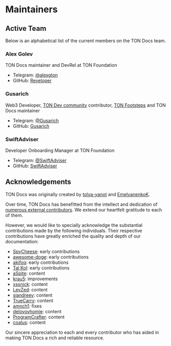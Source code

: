 # Maintainers

## Active Team

Below is an alphabetical list of the current members on the TON Docs team.

### Alex Golev

TON Docs maintainer and DevRel at TON Foundation

-   Telegram: [@alexgton](https://t.me/alexgton)
-   GitHub: [Reveloper](https://github.com/Reveloper)

### Gusarich

Web3 Developer, [TON Dev community](https://github.com/ton-community) contributor, [TON Footsteps](https://github.com/ton-society/ton-footsteps) and TON Docs maintainer

-   Telegram: [@Gusarich](https://t.me/Gusarich)
-   GitHub: [Gusarich](https://github.com/Gusarich)

### SwiftAdviser

Developer Onboarding Manager at TON Foundation

-   Telegram: [@SwiftAdviser](https://t.me/SwiftAdviser)
-   GitHub: [SwiftAdviser](https://github.com/SwiftAdviser)

## Acknowledgements

TON Docs was originally created by [tolya-yanot](https://github.com/tolya-yanot) and [EmelyanenkoK](https://github.com/EmelyanenkoK).

Over time, TON Docs has benefitted from the intellect and dedication of [numerous external contributors](https://github.com/ton-community/ton-docs/graphs/contributors). We extend our heartfelt gratitude to each of them.

However, we would like to specially acknowledge the substantial contributions made by the following individuals. Their respective contributions have greatly enriched the quality and depth of our documentation:

-   [SpyCheese](https://github.com/SpyCheese): early contributions
-   [awesome-doge](https://github.com/awesome-doge): early contributions
-   [akifoq](https://github.com/akifoq): early contributions
-   [Tal Kol](https://github.com/talkol): early contributions
-   [aSpite](https://github.com/aSpite): content
-   [krau5](https://github.com/krau5): improvements
-   [xssnick](https://github.com/xssnick): content
-   [LevZed](https://github.com/LevZed): content
-   [siandreev](https://github.com/siandreev): content
-   [TrueCarry](https://github.com/TrueCarry): content
-   [amnch1](https://github.com/amnch1): fixes
-   [delovoyhomie](https://github.com/delovoyhomie): content
-   [ProgramCrafter](https://github.com/ProgramCrafter): content
-   [coalus](https://github.com/coalus): content

Our sincere appreciation to each and every contributor who has aided in making TON Docs a rich and reliable resource.

